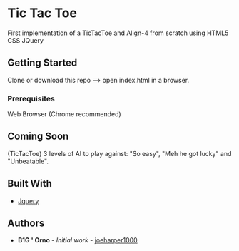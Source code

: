 # Tic Tac Toe

First implementation of a TicTacToe and Align-4 from scratch using HTML5 CSS JQuery

## Getting Started

Clone or download this repo --> open index.html in a browser.

### Prerequisites

Web Browser (Chrome recommended)

## Coming Soon

(TicTacToe) 3 levels of AI to play against: "So easy", "Meh he got lucky" and "Unbeatable".

## Built With

* [Jquery](https://jquery.com/)

## Authors

* **B1G ' Orno** - *Initial work* - [joeharper1000](https://github.com/joeharper1000)
